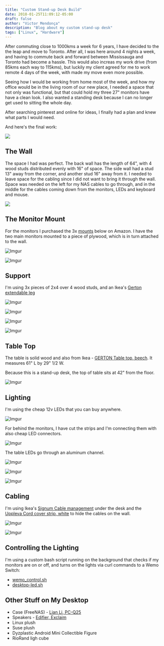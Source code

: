```yaml
---
title: "Custom Stand-up Desk Build"
date: 2018-01-25T11:09:12-05:00
draft: false
author: "Victor Mendonça"
description: "Blog about my custom stand-up desk"
tags: ["Linux", "Hardware"]
---
```


After commuting  close to 1000kms a week for 6 years, I have decided to the the leap and move to Toronto. After all, I was here around 4 nights a week, and having to commute back and forward between Mississauga and Toronto had become a hassle. This would also increas my work drive (from 85kms each way to 115kms), but luckily my client agreed for me to work remote 4 days of the week, with made my move even more possible.

Seeing how I would be working from home most of the week, and how my office would be in the living room of our new place, I needed a space that not only was functional, but that could hold my three 27" monitors have have a clean look. I also wanted a standing desk because I can no longer get used to sitting the whole day.

After searching pinterest and online for ideas, I finally had a plan and knew what parts I would need.

And here's the final work:

![](https://i.imgur.com/pL5BWrj.jpg)

The Wall
---

The space I had was perfect. The back wall has the length of 64", with 4 wood studs distributed evenly with 16" of space. The side wall had a stud 13" away from the corner, and another stud 16" away from it. I needed to leave space for the cabling since I did not want to bring it through the wall. Space was needed on the left for my NAS cables to go through, and in the middle for the cables coming down from the monitors, LEDs and keyboard and mouse.

![](https://i.imgur.com/d1EifxF.png)

The Monitor Mount
---

For the monitors I purchased the 3x [mounts](https://www.amazon.ca/gp/product/B00ZKFRKIU/ref=oh_aui_detailpage_o05_s00?ie=UTF8&psc=1) below on Amazon. I have the two main monitors mounted to a piece of plywood, which is in turn attached to the wall.

![Imgur](https://i.imgur.com/eBqccqU.jpg)

![Imgur](https://i.imgur.com/iBL7rAc.jpg)

Support
---

I'm using 3x pieces of 2x4 over 4 wood studs, and an Ikea's [Gerton extendable leg](http://www.ikea.com/ca/en/catalog/products/60261626/)

![Imgur](https://i.imgur.com/7Q8tcVi.png)

![Imgur](https://i.imgur.com/p8ns8FB.png)

![Imgur](https://i.imgur.com/pylDTkF.jpg)

![Imgur](https://i.imgur.com/GR5dW2L.jpg)

Table Top
---

The table is solid wood and also from Ikea - [GERTON Table top, beech](http://www.ikea.com/ca/en/catalog/products/50106773/). It measures 61" L by 29" 1/2 W.

Because this is a stand-up desk, the top of table sits at 42" from the floor.

![Imgur](https://i.imgur.com/uA8fav2.jpg)

Lighting
---

I'm using the cheap 12v LEDs that you can buy anywhere.

![Imgur](https://i.imgur.com/lfFTCov.jpg)

For behind the monitors, I have cut the strips and I'm connecting them with also cheap LED connectors.

![Imgur](https://i.imgur.com/2KNMTMi.jpg)

The table LEDs go through an aluminum channel.

![Imgur](https://i.imgur.com/knY1IOf.png)

![Imgur](https://i.imgur.com/vBaW6jy.jpg)

![Imgur](https://i.imgur.com/N3LQXgY.jpg)


Cabling
---

I'm using Ikea's [Signum Cable management](http://www.ikea.com/ca/en/catalog/products/30200253/) under the desk and the [Uppleva Cord cover strip, white](http://www.ikea.com/ca/en/catalog/products/80224893/) to hide the cables on the wall.  

![Imgur](https://i.imgur.com/q0ozWiK.jpg)

![Imgur](https://i.imgur.com/oyLvzUS.jpg)


Controlling the Lighting
---

I'm using a custom bash script running on the background that checks if my monitors are on or off, and turns on the lights via curl commands to a Wemo Switch:

* [wemo_control.sh](https://gist.github.com/victorbrca/8520b815d055ebfba86904ebfd16b13c)
* [desktop-led.sh](https://gist.github.com/victorbrca/8cf004f43b2a432024f6edb239b50434)


Other Stuff on My Desktop
---

* Case (FreeNAS) - [Lian Li, PC-Q25](http://www.lian-li.com/en/dt-portfolio/pc-q25/)
* Speakers - [Edifier, Exclaim](http://www.edifier.com/ca/en/speakers/e10bt-exclaim-bt-connect-bluetooth-computer-speakers)
* Linux plush
* Suse plush
* Dyzplastic Android Mini Collectible Figure
* RioRand ligh cube
